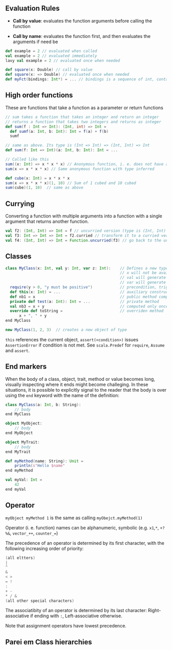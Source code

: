 ## Evaluation Rules

- **Call by value**: evaluates the function arguments before calling the function

- **Call by name**: evaluates the function first, and then evaluates the arguments if need be

```scala
def example = 2 // evaluated when called
val example = 2 // evaluated immediately
lavy val example = 2 // evaluated once when needed

def square(x: Double) // call by value
def square(x: => Double) // evaluated once when needed
def myFct(bindings: Int*) = ... // bindings is a sequence of int, containing a varying # of arguments
```

## High order functions

These are functions that take a function as a parameter or return functions

```scala
// sum takes a function that takes an integer and return an integer
// returns a function that takes two integers and returns as integer
def sum(f : Int => Int): (Int, int) => Int =
  def sumf(a: Int, b: Int): Int = f(a) + f(b)
  sumf

// same as above. Its type is (Int => Int) => (Int, Int) => Int
def sum(f: Int => Int)(a: Int, b: Int): Int = ...

// Called like this
sum((x: Int) => x * x * x) // Anonymous function, i. e. does not have a name
sum(x => x * x * x) // Same anonymous function with type inferred

def cube(x: Int) = x * x * x
sum(x => x * x * x)(1, 10) // Sum of 1 cubed and 10 cubed
sum(cube)(1, 10)  // same as above
```

## Currying

Converting a function with multiple arguments into a function with a single argument that returns another function.

```scala
val f2: (Int, Int) => Int = f // uncurried version (type is (Int, Int) => Int)
val f3: Int => Int => Int = f2.curried // transform it to a curried version (type is Int => Int => Int)
val f4: (Int, Int) => Int = Function.uncurried(f3) // go back to the uncurried version (type is (Int, Int) => Int)
```

## Classes

```scala
class MyClass(x: Int, val y: Int, var z: Int):    // Defines a new type MyClass with a constructor
                                                  // x will not be available outside MyClass
                                                  // val will generate a getter for y
                                                  // var will generate a getter and a setter for z
  require(y > 0, "y must be positive")            // precondition, trigerring and IllegalArgumentException if not met
  def this(x: Int) = ...                          // auxiliary constructor
  def nb1 = x                                     // public method computed every time it is called
  private def test(a: Int): Int = ...             // private method
  val nb3 = x + y                                 // computed only once
  override def toString =                         // overriden method
      x + ", " + y
end MyClass

new MyClass(1, 2, 3)  // creates a new object of type

```

`this` references the current object, `assert(<condition>)` issues `AssertionError` if condition is not met. See `scala.Predef` for `require`, `Assume` and `assert`.

## End markers

When the body of a class, object, trait, method or value becomes long, visually inspecting where it ends might become challeging. In these situations, it is possible to explicitly signal to the reader that the body is over using the `end` keyword with the name of the definition:

```scala
class MyClass(a: Int, b: String):
    // body
end MyClass

object MyObject:
    // body
end MyObject

object MyTrait:
    // body
end MyTrait

def myMethod(name: String): Unit =
    println(s"Hello $name"
end myMethod

val myVal: Int =
    42
end myVal
```

## Operator

`myObject myMethod 1` is the same as calling `myObejct.myMethod(1)`

Operator (i. e. function) names can be alphanumeric, symbolic (e.g. `x1`,`*`, `+?%&`, `vector_++`, `counter_=`)

The precedence of an operator is determined by its first character, with the following increasing order of priority:

```scala
(all eltters)
|
^
&
< >
= !
:
+ -
* / &
(all other special characters)
```

The associatibity of an operator is determined by its last character: Right-associative if ending with `:`, Left-associative otherwise.

Note that assignment operators have lowest precedence.

## Parei em Class hierarchies
